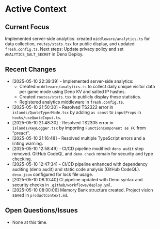 # Active Context

## Current Focus

Implemented server-side analytics: created `middleware/analytics.ts` for data collection, `routes/stats.tsx` for public display, and updated `fresh.config.ts`.
Next steps: Update privacy policy and set `ANALYTICS_SALT_SECRET` in Deno Deploy.

## Recent Changes

- [2025-05-10 22:39:39] - Implemented server-side analytics:
  - Created `middleware/analytics.ts` to collect daily unique visitor data per game mode using Deno KV and salted IP hashes.
  - Created `routes/stats.tsx` to publicly display these statistics.
  - Registered analytics middleware in `fresh.config.ts`.
- [2025-05-10 21:50:30] - Resolved TS2322 error in `islands/QuoteTyperMode.tsx` by adding `as const` to `inputProps` in `hooks/useQuoteInput.ts`.
- [2025-05-10 21:48:30] - Resolved TS2305 error in `islands/KeyLogger.tsx` by importing `FunctionComponent as FC` from "preact".
- [2025-05-10 21:16:48] - Resolved multiple TypeScript errors and a linting
  warning.
- [2025-05-10 12:58:49] - CI/CD pipeline modified: `deno audit` step removed.
  GitHub CodeQL and `deno check` remain for security and type checking.
- [2025-05-10 12:47:34] - CI/CD pipeline enhanced with dependency auditing (deno
  audit) and static code analysis (GitHub CodeQL). `deno.json` configured for
  lock file usage.
- [2025-05-10 08:10:40] CI pipeline updated with Deno syntax and security checks
  in `.github/workflows/deploy.yml`.
- [2025-05-10 08:00:06] Memory Bank structure created. Project vision saved in
  `productContext.md`.

## Open Questions/Issues

- None at this time.
